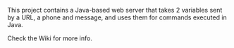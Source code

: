 This project contains a Java-based web server that takes 2 variables sent by a URL, a phone and message, and uses them for commands executed in Java.

Check the Wiki for more info.
